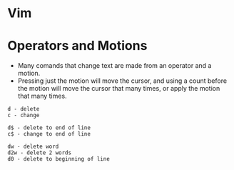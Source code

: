 # Vim

# Operators and Motions

- Many comands that change text are made from an operator and a motion.
- Pressing just the motion will move the cursor, and using a count before the motion will move the cursor that many times, or apply the motion that many times.

```vim
d - delete
c - change

d$ - delete to end of line
c$ - change to end of line

dw - delete word
d2w - delete 2 words
d0 - delete to beginning of line
```
